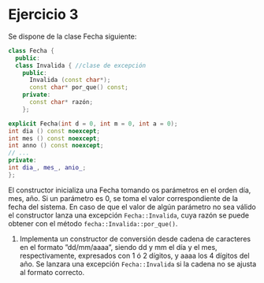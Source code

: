 # Ejercicio 3
Se dispone de la clase Fecha siguiente:
```C++
class Fecha {
  public:
  class Invalida { //clase de excepción
    public:
      Invalida (const char*);
      const char* por_que() const;
    private:
      const char* razón;
    };

explicit Fecha(int d = 0, int m = 0, int a = 0);
int dia () const noexcept;
int mes () const noexcept;
int anno () const noexcept;
// ...
private:
int dia_, mes_, anio_;
};
```
El constructor inicializa una Fecha tomando os parámetros en el orden día, mes,
año. Si un parámetro es 0, se toma el valor correspondiente de la fecha del
sistema. En caso de que el valor de algún parámetro no sea válido el constructor
lanza una excepción `Fecha::Invalida`, cuya razón se puede obtener con el
método `fecha::Invalida::por_que()`.
1. Implementa un constructor de conversión desde cadena de caracteres en el
formato ”dd/mm/aaaa”, siendo dd y mm el día y el mes, respectivamente,
expresados con 1 ó 2 dígitos, y aaaa los 4 dígitos del año. Se lanzara una excepción
`Fecha::Invalida` si la cadena no se ajusta al formato correcto.
